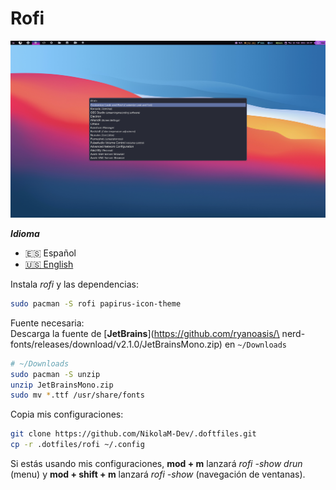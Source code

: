 # Rofi

![Rofi](./rofi.png)

**_Idioma_**

- 🇪🇸 Español
- [🇺🇸 English](https://github.com/NikolaM-Dev/.doftfiles/tree/main/.config/rofi)

Instala _rofi_ y las dependencias:

```sh
sudo pacman -S rofi papirus-icon-theme
```
Fuente necesaria:
<br>
Descarga la fuente de [**JetBrains**](https://github.com/ryanoasis/\
nerd-fonts/releases/download/v2.1.0/JetBrainsMono.zip) en `~/Downloads`

```sh
# ~/Downloads
sudo pacman -S unzip
unzip JetBrainsMono.zip
sudo mv *.ttf /usr/share/fonts
```
Copia mis configuraciones:

```bash
git clone https://github.com/NikolaM-Dev/.doftfiles.git
cp -r .dotfiles/rofi ~/.config
```

Si estás usando mis configuraciones, **mod + m** lanzará
_rofi -show drun_ (menu) y **mod + shift + m** lanzará _rofi -show_
(navegación de ventanas).